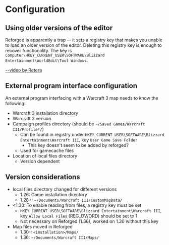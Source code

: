 # Configuration
## Using older versions of the editor
Reforged is apparently a trap -- it sets a registry key that makes you unable to load an older version of the editor.
Deleting this registry key is enough to recover functionality.
The key is `Computer\HKEY_CURRENT_USER\SOFTWARE\Blizzard Entertainment\WorldEdit\Tool Windows`.

[--video by Retera](https://www.youtube.com/watch?v=Ldn9uZlJSmg)

## External program interface configuration
An external program interfacing with a Warcraft 3 map needs to know the following:
* Warcraft 3 installation directory
* Warcraft 3 version
* Campaign profiles directory (should be `~/Saved Games/Warcraft III/Profile*/`)
  * Can be found in registry under `HKEY_CURRENT_USER\SOFTWARE\Blizzard Entertainment\Warcraft III`, key `User Game Save Folder`
    * This key doesn't seem to be added by reforged?
  * Used for gamecache files
* Location of local files directory
  * Version dependent

## Version considerations
* local files directory changed for different versions
  * 1.26: Game installation directory
  * 1.28+: `~/Documents/Warcraft III/CustomMapData/`
* <1.30: To enable reading from files, a registry key must be set
  * `HKEY_CURRENT_USER\SOFTWARE\Blizzard Entertainment\Warcraft III`, key `Allow Local Files` (REG_DWORD) should be set to 1
  * Not necessary on Reforged (1.36), worked on 1.30 without this key
* Map files moved in Reforged
  * 1.30-: `<installation>/Maps/`
  * 1.36: `~/Documents/Warcraft III/Maps/`
